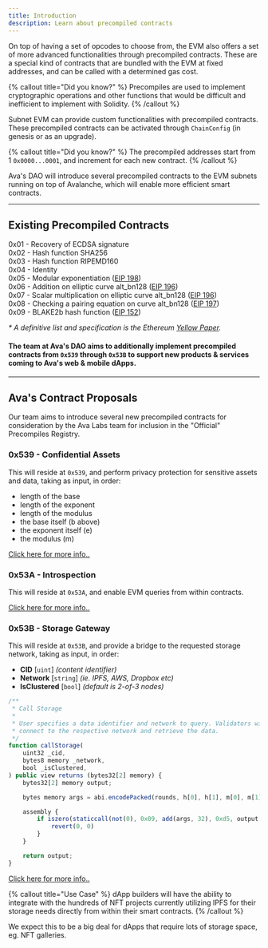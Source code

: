 ```yaml
---
title: Introduction
description: Learn about precompiled contracts
---
```


On top of having a set of opcodes to choose from, the EVM also offers a set of more advanced functionalities through precompiled contracts. These are a special kind of contracts that are bundled with the EVM at fixed addresses, and can be called with a determined gas cost.

{% callout title="Did you know?" %}
Precompiles are used to implement cryptographic operations and other functions that would be difficult and inefficient to implement with Solidity.
{% /callout %}

Subnet EVM can provide custom functionalities with precompiled contracts. These precompiled contracts can be activated through `ChainConfig` (in genesis or as an upgrade).

{% callout title="Did you know?" %}
The precompiled addresses start from 1 `0x0000...0001`, and increment for each new contract.
{% /callout %}

Ava's DAO will introduce several precompiled contracts to the EVM subnets running on top of Avalanche, which will enable more efficient smart contracts.

---

## Existing Precompiled Contracts

0x01 - Recovery of ECDSA signature  
0x02 - Hash function SHA256  
0x03 - Hash function RIPEMD160  
0x04 - Identity  
0x05 - Modular exponentiation ([EIP 198](https://github.com/ethereum/EIPs/blob/master/EIPS/eip-198.md))  
0x06 - Addition on elliptic curve alt_bn128 ([EIP 196](https://github.com/ethereum/EIPs/blob/master/EIPS/eip-196.md))  
0x07 - Scalar multiplication on elliptic curve alt_bn128 ([EIP 196](https://github.com/ethereum/EIPs/blob/master/EIPS/eip-196.md))  
0x08 - Checking a pairing equation on curve alt_bn128 ([EIP 197](https://github.com/ethereum/EIPs/blob/master/EIPS/eip-197.md))  
0x09 - BLAKE2b hash function ([EIP 152](https://eips.ethereum.org/EIPS/eip-152))

_* A definitive list and specification is the Ethereum [Yellow Paper](https://github.com/ethereum/yellowpaper)._

#### The team at Ava's DAO aims to additionally implement precompiled contracts from `0x539` through `0x53B` to support new products &amp; services coming to Ava's web &amp; mobile dApps.

---

## Ava's Contract Proposals

Our team aims to introduce several new precompiled contracts for consideration by the Ava Labs team for inclusion in the "Official" Precompiles Registry.

### 0x539 - Confidential Assets

This will reside at `0x539`, and perform privacy protection for sensitive assets and data, taking as input, in order:
- length of the base
- length of the exponent
- length of the modulus
- the base itself (b above)
- the exponent itself (e)
- the modulus (m)

[Click here for more info..](confidential-assets)


### 0x53A - Introspection

This will reside at `0x53A`, and enable EVM queries from within contracts.

[Click here for more info..](introspection)

### 0x53B - Storage Gateway

This will reside at `0x53B`, and provide a bridge to the requested storage network, taking as input, in order:
- __CID__ [`uint`] _(content identifier)_
- __Network__ [`string`] _(ie. IPFS, AWS, Dropbox etc)_
- __IsClustered__ [`bool`] _(default is 2-of-3 nodes)_

```js
/**
 * Call Storage
 *
 * User specifies a data identifier and network to query. Validators will
 * connect to the respective network and retrieve the data.
 */
function callStorage(
    uint32 _cid,
    bytes8 memory _network,
    bool _isClustered,
) public view returns (bytes32[2] memory) {
    bytes32[2] memory output;

    bytes memory args = abi.encodePacked(rounds, h[0], h[1], m[0], m[1], m[2], m[3], t[0], t[1], f);

    assembly {
        if iszero(staticcall(not(0), 0x09, add(args, 32), 0xd5, output, 0x40)) {
            revert(0, 0)
        }
    }

    return output;
}
```

[Click here for more info..](storage-gateway)

{% callout title="Use Case" %}
dApp builders will have the ability to integrate with the hundreds of NFT projects currently utilizing IPFS for their storage needs directly from within their smart contracts.
{% /callout %}

We expect this to be a big deal for dApps that require lots of storage space, eg. NFT galleries.
